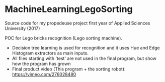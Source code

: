# MachineLearningLegoSorting
Source code for my propedeuse project first year of Applied Sciences University (2017)

POC for Lego bricks recognition (Lego sorting machine). 
* Decision tree learning is used for recognition and it uses Hue and Edge Histogram extractors as main inputs.
* All files starting with 'test' are not used in the final program, but show how the program has grown
* Final product video (This program + the sorting robot): https://vimeo.com/276028480
